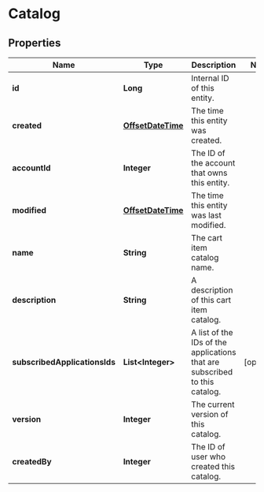 

# Catalog

## Properties

Name | Type | Description | Notes
------------ | ------------- | ------------- | -------------
**id** | **Long** | Internal ID of this entity. | 
**created** | [**OffsetDateTime**](OffsetDateTime.md) | The time this entity was created. | 
**accountId** | **Integer** | The ID of the account that owns this entity. | 
**modified** | [**OffsetDateTime**](OffsetDateTime.md) | The time this entity was last modified. | 
**name** | **String** | The cart item catalog name. | 
**description** | **String** | A description of this cart item catalog. | 
**subscribedApplicationsIds** | **List&lt;Integer&gt;** | A list of the IDs of the applications that are subscribed to this catalog. |  [optional]
**version** | **Integer** | The current version of this catalog. | 
**createdBy** | **Integer** | The ID of user who created this catalog. | 



